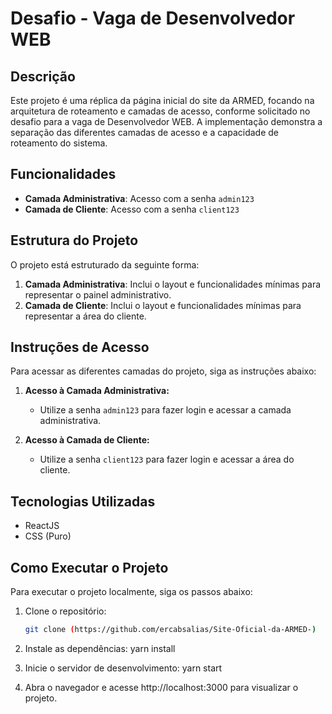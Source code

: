 # Desafio - Vaga de Desenvolvedor WEB

## Descrição

Este projeto é uma réplica da página inicial do site da ARMED, focando na arquitetura de roteamento e camadas de acesso, conforme solicitado no desafio para a vaga de Desenvolvedor WEB. A implementação demonstra a separação das diferentes camadas de acesso e a capacidade de roteamento do sistema.

## Funcionalidades

- **Camada Administrativa**: Acesso com a senha `admin123`
- **Camada de Cliente**: Acesso com a senha `client123`

## Estrutura do Projeto

O projeto está estruturado da seguinte forma:

1. **Camada Administrativa**: Inclui o layout e funcionalidades mínimas para representar o painel administrativo.
2. **Camada de Cliente**: Inclui o layout e funcionalidades mínimas para representar a área do cliente.

## Instruções de Acesso

Para acessar as diferentes camadas do projeto, siga as instruções abaixo:

1. **Acesso à Camada Administrativa:**
   - Utilize a senha `admin123` para fazer login e acessar a camada administrativa.

2. **Acesso à Camada de Cliente:**
   - Utilize a senha `client123` para fazer login e acessar a área do cliente.

## Tecnologias Utilizadas

- ReactJS
- CSS (Puro)

## Como Executar o Projeto

Para executar o projeto localmente, siga os passos abaixo:

1. Clone o repositório:
   ```bash
   git clone (https://github.com/ercabsalias/Site-Oficial-da-ARMED-)
2. Instale as dependências:
   yarn install
   
4. Inicie o servidor de desenvolvimento:
   yarn start
   
5. Abra o navegador e acesse http://localhost:3000 para visualizar o projeto.
